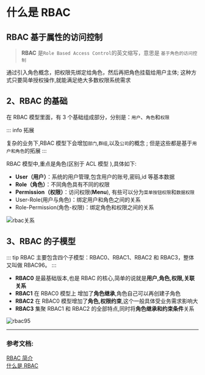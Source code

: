 # 什么是 RBAC

## RBAC 基于属性的访问控制

> **RBAC** 是`Role Based Access Control`的英文缩写，意思是 `基于角色的访问控制`

通过引入角色概念，把权限先绑定给角色，然后再把角色挂载给用户主体; 这种方式只要简单授权操作,就能满足绝大多数权限系统需求

## 2、RBAC 的基础

在 RBAC 模型里面，有 3 个基础组成部分，分别是：`用户`、`角色`和`权限`

::: info 拓展

复杂的业务下,RBAC 模型下会增加`部门`,`群组`,以及`公司`的概念 ;
但是这些都是基于`用户和角色`的拓展
:::

RBAC 模型中,重点是角色(区别于 ACL 模型 ),具体如下:

- **User（用户）**：系统的用户管理,包含用户的账号,密码,id 等基本数据
- **Role（角色）**：不同角色具有不同的权限
- **Permission（权限）**：访问权限(**Menu**), 有些可以分为`菜单按钮权限`和`数据权限`
- User-Role(用户与角色)：绑定用户和角色之间的关系
- Role-Permission(角色-权限)：绑定角色和权限之间的关系

![rbac关系](/public/img/img_rbac_intro.png)

## 3、RBAC 的子模型

::: tip
RBAC 主要包含四个子模型：RBAC0、RBAC1、RBAC2 和 RBAC3，整体又叫做 RBAC96。
:::

- **RBAC0** 是最基础版本,也是 RBAC 的核心,简单的说就是**用户,角色,权限,关联关系**
- **RBAC1** 在 RBAC0 模型上 增加了**角色继承**,角色自己可以再创建子角色
- **RBAC2** 在 RBAC0 模型增加了**角色,权限约束**,这个一般具体受业务需求影响大
- **RBAC3** 集聚 RBAC1 和 RBAC2 的全部特点,同时将**角色继承和约束条件**关系

![rbac95](/public/img/img_rbac_96.png)

---

### 参考文档:

[RBAC 简介](https://blog.csdn.net/weixin_42408447/article/details/121157616)  
[什么是 RBAC](https://blog.csdn.net/qq_45874107/article/details/119839187)
